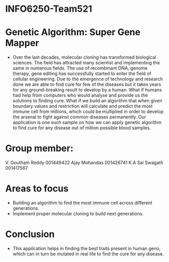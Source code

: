 # INFO6250-Team521
# Genetic Algorithm: Super Gene Mapper

* Over the last decades, molecular cloning has transformed biological sciences. The field has attracted many scientist and implementing the same in numerous fields. The use of recombinant DNA, genome therapy, gene editing has successfully started to enter the field of cellular engineering. Due to the emergence of technology and research done we are able to find cure for few of the diseases but it takes years for any ground-breaking result to develop by a human. What if humans had help from computers who would analyse and provide us the solutions to finding cure. What if we build an algorithm that when given boundary values and restriction will calculate and predict the most immune cell from millions, which could be multiplied in order to develop the arsenal to fight against common diseases permanently. Our application is one such sample on how we can apply genetic algorithm to find cure for any disease out of million possible blood samples.

# Group member:

V. Goutham Reddy 001449422
Ajay Mohandas 001426741
K.A Sai Swagath 001417567


# Areas to focus

* Building an algorithm to find the most immune cell across different generations.
* Implement proper molecular cloning to build next generations.

# Conclusion

* This appilcation helps in finding the best traits present in human geno, which can in turn be mutated in real life to find the cure for any disease.


